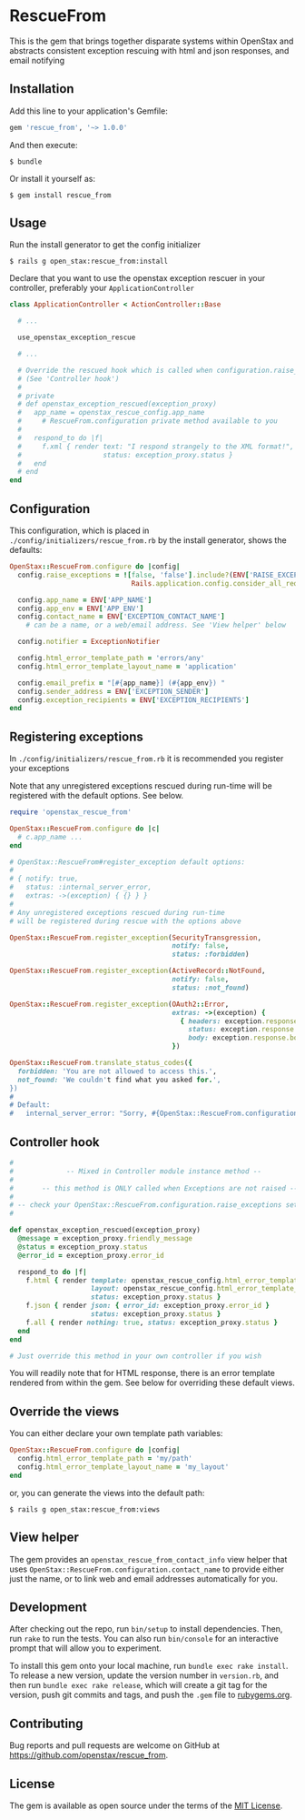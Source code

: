 # RescueFrom

This is the gem that brings together disparate systems within OpenStax and abstracts consistent exception rescuing with html and json responses, and email notifying

## Installation

Add this line to your application's Gemfile:

```ruby
gem 'rescue_from', '~> 1.0.0'
```

And then execute:

    $ bundle

Or install it yourself as:

    $ gem install rescue_from

## Usage

Run the install generator to get the config initializer

```
$ rails g open_stax:rescue_from:install
```

Declare that you want to use the openstax exception rescuer in your controller, preferably your `ApplicationController`

```ruby
class ApplicationController < ActionController::Base

  # ...

  use_openstax_exception_rescue

  # ...

  # Override the rescued hook which is called when configuration.raise_exceptions is false
  # (See 'Controller hook')
  #
  # private
  # def openstax_exception_rescued(exception_proxy)
  #   app_name = openstax_rescue_config.app_name
  #     # RescueFrom.configuration private method available to you
  #
  #   respond_to do |f|
  #     f.xml { render text: "I respond strangely to the XML format!",
  #                    status: exception_proxy.status }
  #   end
  # end
end
```

## Configuration

This configuration, which is placed in `./config/initializers/rescue_from.rb` by the install generator, shows the defaults:

```ruby
OpenStax::RescueFrom.configure do |config|
  config.raise_exceptions = ![false, 'false'].include?(ENV['RAISE_EXCEPTIONS'] ||
                              Rails.application.config.consider_all_requests_local

  config.app_name = ENV['APP_NAME']
  config.app_env = ENV['APP_ENV']
  config.contact_name = ENV['EXCEPTION_CONTACT_NAME']
    # can be a name, or a web/email address. See 'View helper' below

  config.notifier = ExceptionNotifier

  config.html_error_template_path = 'errors/any'
  config.html_error_template_layout_name = 'application'

  config.email_prefix = "[#{app_name}] (#{app_env}) "
  config.sender_address = ENV['EXCEPTION_SENDER']
  config.exception_recipients = ENV['EXCEPTION_RECIPIENTS']
end
```

## Registering exceptions

In `./config/initializers/rescue_from.rb` it is recommended you register your exceptions

Note that any unregistered exceptions rescued during run-time will be registered with the default options. See below.

```ruby
require 'openstax_rescue_from'

OpenStax::RescueFrom.configure do |c|
  # c.app_name ...
end

# OpenStax::RescueFrom#register_exception default options:
#
# { notify: true,
#   status: :internal_server_error,
#   extras: ->(exception) { {} } }
#
# Any unregistered exceptions rescued during run-time
# will be registered during rescue with the options above

OpenStax::RescueFrom.register_exception(SecurityTransgression,
                                        notify: false,
                                        status: :forbidden)

OpenStax::RescueFrom.register_exception(ActiveRecord::NotFound,
                                        notify: false,
                                        status: :not_found)

OpenStax::RescueFrom.register_exception(OAuth2::Error,
                                        extras: ->(exception) {
                                          { headers: exception.response.headers,
                                            status: exception.response.status,
                                            body: exception.response.body }
                                        })

OpenStax::RescueFrom.translate_status_codes({
  forbidden: 'You are not allowed to access this.',
  not_found: 'We couldn't find what you asked for.',
})
#
# Default:
#   internal_server_error: "Sorry, #{OpenStax::RescueFrom.configuration.app_name} had some unexpected trouble with your request."
```

## Controller hook
```ruby
#
#             -- Mixed in Controller module instance method --
#
#       -- this method is ONLY called when Exceptions are not raised --
#
# -- check your OpenStax::RescueFrom.configuration.raise_exceptions setting --
#

def openstax_exception_rescued(exception_proxy)
  @message = exception_proxy.friendly_message
  @status = exception_proxy.status
  @error_id = exception_proxy.error_id

  respond_to do |f|
    f.html { render template: openstax_rescue_config.html_error_template_path,
                    layout: openstax_rescue_config.html_error_template_layout_name,
                    status: exception_proxy.status }
    f.json { render json: { error_id: exception_proxy.error_id }
                    status: exception_proxy.status }
    f.all { render nothing: true, status: exception_proxy.status }
  end
end

# Just override this method in your own controller if you wish
```

You will readily note that for HTML response, there is an error template rendered from within the gem. See below for overriding these default views.

## Override the views

You can either declare your own template path variables:

```ruby
OpenStax::RescueFrom.configure do |config|
  config.html_error_template_path = 'my/path'
  config.html_error_template_layout_name = 'my_layout'
end
```

or, you can generate the views into the default path:

```
$ rails g open_stax:rescue_from:views
```

## View helper

The gem provides an `openstax_rescue_from_contact_info` view helper that uses `OpenStax::RescueFrom.configuration.contact_name` to provide either just the name, or to link web and email addresses automatically for you.

## Development

After checking out the repo, run `bin/setup` to install dependencies. Then, run `rake` to run the tests. You can also run `bin/console` for an interactive prompt that will allow you to experiment.

To install this gem onto your local machine, run `bundle exec rake install`. To release a new version, update the version number in `version.rb`, and then run `bundle exec rake release`, which will create a git tag for the version, push git commits and tags, and push the `.gem` file to [rubygems.org](https://rubygems.org).

## Contributing

Bug reports and pull requests are welcome on GitHub at https://github.com/openstax/rescue_from.

## License

The gem is available as open source under the terms of the [MIT License](http://opensource.org/licenses/MIT).
